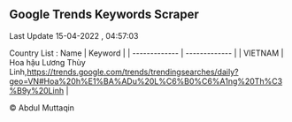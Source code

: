 

## Google Trends Keywords Scraper 
 
Last Update 15-04-2022 , 04:57:03

Country List :
 Name  | Keyword |
| ------------- | ------------- |
| VIETNAM | Hoa hậu Lương Thùy Linh,https://trends.google.com/trends/trendingsearches/daily?geo=VN#Hoa%20h%E1%BA%ADu%20L%C6%B0%C6%A1ng%20Th%C3%B9y%20Linh |



© Abdul Muttaqin 
